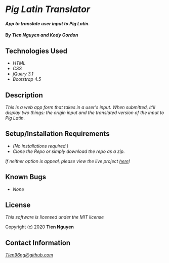 # _Pig Latin Translator_
#### _App to translate user input to Pig Latin._
#### By _**Tien Nguyen and Kody Gordon**_
## Technologies Used
* _HTML_
* _CSS_
* _jQuery 3.1_
* _Bootstrap 4.5_

## Description
_This is a web app form that takes in a user's input. When submitted, it'll display two things: the origin input and the translated version of the input to Pig Latin._

## Setup/Installation Requirements
* _(No installations required.)_
* _Clone the Repo or simply download the repo as a zip._

_If neither option is appeal, please view the live project [here](https://tien96ng.github.io/pig-latin/)!_

## Known Bugs
* _None_

## License
_This software is licensed under the MIT license_

Copyright (c) 2020 __Tien Nguyen__

## Contact Information
_<Tien96ng@github.com>_